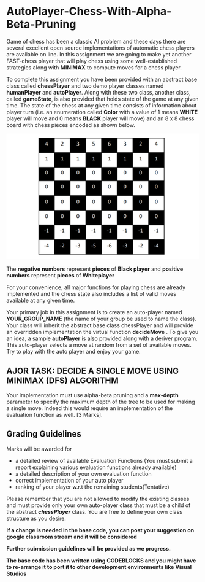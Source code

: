 # AutoPlayer-Chess-With-Alpha-Beta-Pruning

Game of chess has been a classic AI problem and these days there are several excellent open source
implementations of automatic chess players are available on line. In this assignment we are going to make
yet another FAST-chess player that will play chess using some well-established strategies along with
**MINIMAX** to compute moves for a chess player. 

To complete this assignment you have been provided with an abstract base class called **chessPlayer** and two
demo player classes named **humanPlayer** and **autoPlayer**. Along with these two class, another class, called
**gameState**, is also provided that holds state of the game at any given time. The state of the chess at any
given time consists of information about player turn (i.e. an enumeration called **Color** with a value of 1 means
**WHITE** player will move and 0 means **BLACK** player will move) and an 8 x 8 chess board with chess pieces
encoded as shown below. 


![alt text](https://github.com/fazeelkhalid/AutoPlayer-Chess-With-Alpha-Beta-Pruning/blob/main/Images/board1.png)



The **negative numbers** represent **pieces** of **Black player** and **positive numbers** represent **pieces** of **Whiteplayer**

For your convenience, all major functions for playing chess are already implemented and the chess state also
includes a list of valid moves available at any given time. 

Your primary job in this assignment is to create an auto-player named **YOUR_GROUP_NAME** (the name of
your group be used to name the class). Your class will inherit the abstract base class chessPlayer and will
provide an overridden implementation the virtual function **decideMove** .
To give you an idea, a sample **autoPlayer** is also provided along with a deriver program. This auto-player
selects a move at random from a set of available moves. Try to play with the auto player and enjoy your
game. 

## AJOR TASK: DECIDE A SINGLE MOVE USING MINIMAX (DFS) ALGORITHM
Your implementation must use alpha-beta pruning and a **max-depth** parameter to specify the maximum
depth of the tree to be used for making a single move. Indeed this would require an implementation of the
evaluation function as well. [3 Marks]. 

## Grading Guidelines
Marks will be awarded for 

* a detailed review of available Evaluation Functions (You must submit a report explaining various
evaluation functions already available)
* a detailed description of your own evaluation function 
* correct implementation of your auto player 
* ranking of your player w.r.t the remaining students(Tentative)


Please remember that you are not allowed to modify the existing classes and must provide only your own
auto-player class that must be a child of the abstract ***chessPlayer*** class. You are free to define your own class
structure as you desire. 



**If a change is needed in the base code, you can post your suggestion on google classroom stream and it will be considered**

**Further submission guidelines will be provided as we progress.**

**The base code has been written using CODEBLOCKS and you might have to re-arrange it to port it to other development environments like Visual Studios**